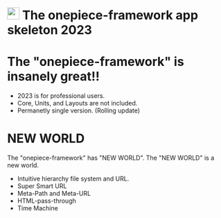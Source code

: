 <img src="https://avatars.githubusercontent.com/u/9214397?s=48&v=4" style="height:1em"> The onepiece-framework app skeleton 2023
===

# The "onepiece-framework" is insanely great!!

 * 2023 is for professional users.
 * Core, Units, and Layouts are not included.
 * Permanetly single version. (Rolling update)

# NEW WORLD

  The "onepiece-framework" has "NEW WORLD".
  The "NEW WORLD" is a new world.

 * Intuitive hierarchy file system and URL.
 * Super Smart URL
 * Meta-Path and Meta-URL
 * HTML-pass-through
 * Time Machine
